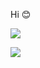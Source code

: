 Hi 😊

<!---
Gru80/Gru80 is a ✨ special ✨ repository because its `README.md` (this file) appears on your GitHub profile.
You can click the Preview link to take a look at your changes.
--->

<a href="https://github.com/Gru80/">
  <img align="center" src="https://github-readme-stats.vercel.app/api?username=Gru80&count_private=true&show_icons=true&theme=transparent" />
</a>
<p>
<p>
<p>
  
<a href="https://github.com/Gru80/">
  <img align="center" src="https://github-readme-stats.vercel.app/api/top-langs/?username=Gru80&layout=compact&count_private=true&show_icons=true&theme=transparent&langs_count=8" />
</a>
